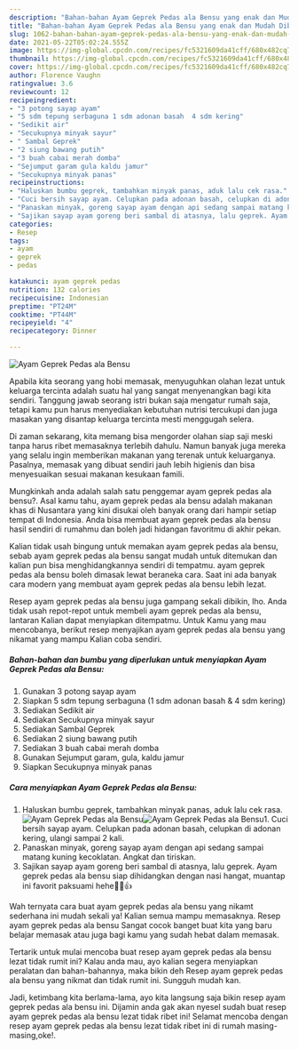 ```yaml
---
description: "Bahan-bahan Ayam Geprek Pedas ala Bensu yang enak dan Mudah Dibuat"
title: "Bahan-bahan Ayam Geprek Pedas ala Bensu yang enak dan Mudah Dibuat"
slug: 1062-bahan-bahan-ayam-geprek-pedas-ala-bensu-yang-enak-dan-mudah-dibuat
date: 2021-05-22T05:02:24.555Z
image: https://img-global.cpcdn.com/recipes/fc5321609da41cff/680x482cq70/ayam-geprek-pedas-ala-bensu-foto-resep-utama.jpg
thumbnail: https://img-global.cpcdn.com/recipes/fc5321609da41cff/680x482cq70/ayam-geprek-pedas-ala-bensu-foto-resep-utama.jpg
cover: https://img-global.cpcdn.com/recipes/fc5321609da41cff/680x482cq70/ayam-geprek-pedas-ala-bensu-foto-resep-utama.jpg
author: Florence Vaughn
ratingvalue: 3.6
reviewcount: 12
recipeingredient:
- "3 potong sayap ayam"
- "5 sdm tepung serbaguna 1 sdm adonan basah  4 sdm kering"
- "Sedikit air"
- "Secukupnya minyak sayur"
- " Sambal Geprek"
- "2 siung bawang putih"
- "3 buah cabai merah domba"
- "Sejumput garam gula kaldu jamur"
- "Secukupnya minyak panas"
recipeinstructions:
- "Haluskan bumbu geprek, tambahkan minyak panas, aduk lalu cek rasa."
- "Cuci bersih sayap ayam. Celupkan pada adonan basah, celupkan di adonan kering, ulangi sampai 2 kali."
- "Panaskan minyak, goreng sayap ayam dengan api sedang sampai matang kuning kecoklatan. Angkat dan tiriskan."
- "Sajikan sayap ayam goreng beri sambal di atasnya, lalu geprek. Ayam geprek pedas ala bensu siap dihidangkan dengan nasi hangat, muantap ini favorit paksuami hehe🤤😁👍"
categories:
- Resep
tags:
- ayam
- geprek
- pedas

katakunci: ayam geprek pedas 
nutrition: 132 calories
recipecuisine: Indonesian
preptime: "PT24M"
cooktime: "PT44M"
recipeyield: "4"
recipecategory: Dinner

---
```



![Ayam Geprek Pedas ala Bensu](https://img-global.cpcdn.com/recipes/fc5321609da41cff/680x482cq70/ayam-geprek-pedas-ala-bensu-foto-resep-utama.jpg)

Apabila kita seorang yang hobi memasak, menyuguhkan olahan lezat untuk keluarga tercinta adalah suatu hal yang sangat menyenangkan bagi kita sendiri. Tanggung jawab seorang istri bukan saja mengatur rumah saja, tetapi kamu pun harus menyediakan kebutuhan nutrisi tercukupi dan juga masakan yang disantap keluarga tercinta mesti menggugah selera.

Di zaman  sekarang, kita memang bisa mengorder olahan siap saji meski tanpa harus ribet memasaknya terlebih dahulu. Namun banyak juga mereka yang selalu ingin memberikan makanan yang terenak untuk keluarganya. Pasalnya, memasak yang dibuat sendiri jauh lebih higienis dan bisa menyesuaikan sesuai makanan kesukaan famili. 



Mungkinkah anda adalah salah satu penggemar ayam geprek pedas ala bensu?. Asal kamu tahu, ayam geprek pedas ala bensu adalah makanan khas di Nusantara yang kini disukai oleh banyak orang dari hampir setiap tempat di Indonesia. Anda bisa membuat ayam geprek pedas ala bensu hasil sendiri di rumahmu dan boleh jadi hidangan favoritmu di akhir pekan.

Kalian tidak usah bingung untuk memakan ayam geprek pedas ala bensu, sebab ayam geprek pedas ala bensu sangat mudah untuk ditemukan dan kalian pun bisa menghidangkannya sendiri di tempatmu. ayam geprek pedas ala bensu boleh dimasak lewat beraneka cara. Saat ini ada banyak cara modern yang membuat ayam geprek pedas ala bensu lebih lezat.

Resep ayam geprek pedas ala bensu juga gampang sekali dibikin, lho. Anda tidak usah repot-repot untuk membeli ayam geprek pedas ala bensu, lantaran Kalian dapat menyiapkan ditempatmu. Untuk Kamu yang mau mencobanya, berikut resep menyajikan ayam geprek pedas ala bensu yang nikamat yang mampu Kalian coba sendiri.

<!--inarticleads1-->

##### Bahan-bahan dan bumbu yang diperlukan untuk menyiapkan Ayam Geprek Pedas ala Bensu:

1. Gunakan 3 potong sayap ayam
1. Siapkan 5 sdm tepung serbaguna (1 sdm adonan basah &amp; 4 sdm kering)
1. Sediakan Sedikit air
1. Sediakan Secukupnya minyak sayur
1. Sediakan  Sambal Geprek
1. Sediakan 2 siung bawang putih
1. Sediakan 3 buah cabai merah domba
1. Gunakan Sejumput garam, gula, kaldu jamur
1. Siapkan Secukupnya minyak panas




<!--inarticleads2-->

##### Cara menyiapkan Ayam Geprek Pedas ala Bensu:

1. Haluskan bumbu geprek, tambahkan minyak panas, aduk lalu cek rasa.
<img src="https://img-global.cpcdn.com/steps/86e606bed9cf7a95/160x128cq70/ayam-geprek-pedas-ala-bensu-langkah-memasak-1-foto.jpg" alt="Ayam Geprek Pedas ala Bensu"><img src="https://img-global.cpcdn.com/steps/97b30421aba8e707/160x128cq70/ayam-geprek-pedas-ala-bensu-langkah-memasak-1-foto.jpg" alt="Ayam Geprek Pedas ala Bensu">1. Cuci bersih sayap ayam. Celupkan pada adonan basah, celupkan di adonan kering, ulangi sampai 2 kali.
1. Panaskan minyak, goreng sayap ayam dengan api sedang sampai matang kuning kecoklatan. Angkat dan tiriskan.
1. Sajikan sayap ayam goreng beri sambal di atasnya, lalu geprek. Ayam geprek pedas ala bensu siap dihidangkan dengan nasi hangat, muantap ini favorit paksuami hehe🤤😁👍




Wah ternyata cara buat ayam geprek pedas ala bensu yang nikamt sederhana ini mudah sekali ya! Kalian semua mampu memasaknya. Resep ayam geprek pedas ala bensu Sangat cocok banget buat kita yang baru belajar memasak atau juga bagi kamu yang sudah hebat dalam memasak.

Tertarik untuk mulai mencoba buat resep ayam geprek pedas ala bensu lezat tidak rumit ini? Kalau anda mau, ayo kalian segera menyiapkan peralatan dan bahan-bahannya, maka bikin deh Resep ayam geprek pedas ala bensu yang nikmat dan tidak rumit ini. Sungguh mudah kan. 

Jadi, ketimbang kita berlama-lama, ayo kita langsung saja bikin resep ayam geprek pedas ala bensu ini. Dijamin anda gak akan nyesel sudah buat resep ayam geprek pedas ala bensu lezat tidak ribet ini! Selamat mencoba dengan resep ayam geprek pedas ala bensu lezat tidak ribet ini di rumah masing-masing,oke!.

